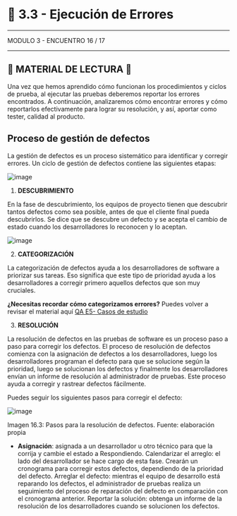 # :star2: 3.3 - Ejecución de Errores

---


MODULO 3 - ENCUENTRO 16 / 17

---

## :book: MATERIAL DE LECTURA :book: 

Una vez que hemos aprendido cómo funcionan los procedimientos y ciclos de prueba, al ejecutar las pruebas deberemos reportar los errores encontrados. A continuación, analizaremos cómo encontrar errores y cómo reportarlos efectivamente para lograr su resolución, y así, aportar como tester, calidad al producto.

## Proceso de gestión de defectos

La gestión de defectos es un proceso sistemático para identificar y corregir errores. Un ciclo de 
gestión de defectos contiene las siguientes etapas:

![image](https://user-images.githubusercontent.com/72580574/218184193-b0b3344e-da2c-4836-89ee-dd83d6ba6f92.png)


1. **DESCUBRIMIENTO**

En la fase de descubrimiento, los equipos de proyecto tienen que descubrir tantos defectos como sea posible, antes de que el cliente final pueda descubrirlos. Se dice que se descubre un defecto y se acepta el cambio de estado cuando los desarrolladores lo reconocen y lo aceptan.

![image](https://user-images.githubusercontent.com/72580574/218184291-38d3a706-cdd5-4347-90bd-33dad415c9f5.png)


2. **CATEGORIZACIÓN**

La categorización de defectos ayuda a los desarrolladores de software a priorizar sus tareas. Eso significa que este tipo de prioridad ayuda a los desarrolladores a corregir primero aquellos defectos que son muy cruciales.

**¿Necesitas recordar cómo categorizamos errores?** Puedes volver a revisar el material aquí [QA E5- Casos de estudio](https://docs.google.com/document/d/1jNrJZsp_LuP2n_aDCcdkugo14vuSmXYU/edit?usp=sharing&ouid=100957054197686802986&rtpof=true&sd=true)

3. **RESOLUCIÓN**

La resolución de defectos en las pruebas de software es un proceso paso a paso para corregir los defectos. El proceso de resolución de defectos comienza con la asignación de defectos a los desarrolladores, luego los desarrolladores programan el defecto para que se solucione según la prioridad, luego se solucionan los defectos y finalmente los desarrolladores envían un informe de resolución al administrador de pruebas. Este proceso ayuda a corregir y rastrear defectos fácilmente.

Puedes seguir los siguientes pasos para corregir el defecto:

![image](https://user-images.githubusercontent.com/72580574/218184634-8cbce01e-f6e5-49a0-8a87-ab76baf8b9a6.png)

Imagen 16.3: Pasos para la resolución de defectos. Fuente: elaboración propia

- **Asignación**: asignada a un desarrollador u otro técnico para que la corrija y cambie el estado a Respondiendo.
Calendarizar el arreglo: el lado del desarrollador se hace cargo de esta fase. Crearán un cronograma para corregir estos defectos, dependiendo de la prioridad del defecto.
Arreglar el defecto: mientras el equipo de desarrollo está reparando los defectos, el administrador de pruebas realiza un seguimiento del proceso de reparación del defecto en comparación con el cronograma anterior.
Reportar la solución: obtenga un informe de la resolución de los desarrolladores cuando se solucionen los defectos.

